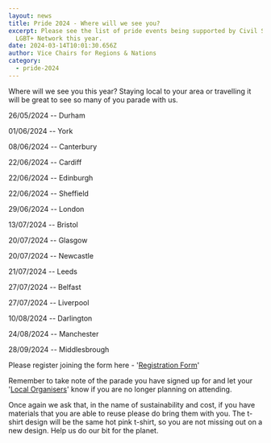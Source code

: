 ```yaml
---
layout: news
title: Pride 2024 - Where will we see you?
excerpt: Please see the list of pride events being supported by Civil Service
  LGBT+ Network this year.
date: 2024-03-14T10:01:30.656Z
author: Vice Chairs for Regions & Nations
category:
  - pride-2024
---
```

W﻿here will we see you this year? Staying local to your area or travelling it will be great to see so many of you parade with us. 

26/05/2024 -- Durham

01/06/2024 -- York

08/06/2024 -- Canterbury

22/06/2024 -- Cardiff

22/06/2024 -- Edinburgh

22/06/2024 -- Sheffield

29/06/2024 -- London

13/07/2024 -- Bristol

20/07/2024 -- Glasgow

20/07/2024 -- Newcastle

21/07/2024 -- Leeds

27/07/2024 -- Belfast

27/07/2024 -- Liverpool

10/08/2024 -- Darlington

24/08/2024 -- Manchester

28/09/2024 -- Middlesbrough

P﻿lease register joining the form here - '[Registration Form](https://forms.gle/Jo594SFMEYfwdKSK7)'

R﻿emember to take note of the parade you have signed up for and let your '[Local Organisers](https://www.civilservice.lgbt/team/)' know if you are no longer planning on attending. 

O﻿nce again we ask that, in the name of sustainability and cost, if you have materials that you are able to reuse please do bring them with you. The t-shirt design will be the same hot pink t-shirt, so you are not missing out on a new design. Help us do our bit for the planet.